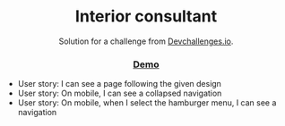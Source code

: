 <h1 align="center">Interior consultant</h1>

<div align="center">
   Solution for a challenge from  <a href="http://devchallenges.io" target="_blank">Devchallenges.io</a>.
</div>

<div align="center">
  <h3>
    <a href="https://fernandonz.github.io/devChallenge_interior-consultant/">
      Demo
    </a>
  </h3>
</div>

<ul>
  <li>User story: I can see a page following the given design</li>
  <li>User story: On mobile, I can see a collapsed navigation</li>
  <li>User story: On mobile, when I select the hamburger menu, I can see a navigation</li>
</ul>



